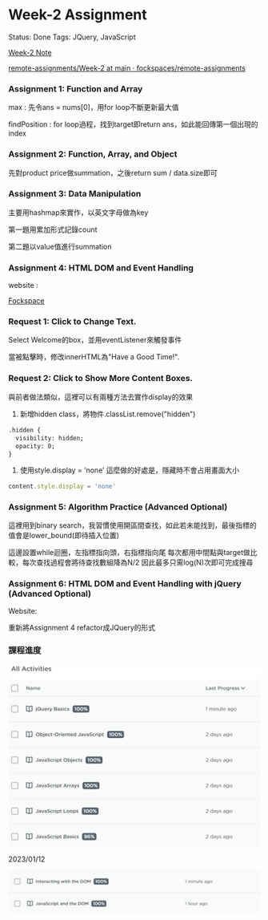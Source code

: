 # Week-2 Assignment

Status: Done
Tags: JQuery, JavaScript

[Week-2 Note](https://www.notion.so/Week-2-Note-f7fdc16d0b214b159763d71e722a2cc8)

[remote-assignments/Week-2 at main · fockspaces/remote-assignments](https://github.com/fockspaces/remote-assignments/tree/main/Week-2)

### Assignment 1: Function and Array

max : 先令ans = nums[0]，用for loop不斷更新最大值

findPosition : for loop過程，找到target即return ans，如此能回傳第一個出現的index

 

### Assignment 2: Function, Array, and Object

先對product price做summation，之後return sum / data.size即可

### Assignment 3: Data Manipulation

主要用hashmap來實作，以英文字母做為key

第一題用累加形式記錄count

第二題以value值進行summation

### Assignment 4: HTML DOM and Event Handling

website : 

[Fockspace](https://fockspaces.github.io/remote-assignments/Week-2/Assignment-4/)

### Request 1: Click to Change Text.

Select Welcome的box，並用eventListener來觸發事件

當被點擊時，修改innerHTML為"Have a Good Time!".

### Request 2: Click to Show More Content Boxes.

與前者做法類似，這裡可以有兩種方法去實作display的效果

1. 新增hidden class，將物件.classList.remove("hidden")

```
.hidden {
  visibility: hidden;
  opacity: 0;
}
```

1. 使用style.display = ‘none’
這麼做的好處是，隱藏時不會占用畫面大小

```jsx
content.style.display = 'none'
```

### Assignment 5: Algorithm Practice (Advanced Optional)

這裡用到binary search，我習慣使用開區間查找，如此若未能找到，最後指標的值會是lower_bound(即待插入位置)

這邊設置while迴圈，左指標指向頭，右指標指向尾
每次都用中間點與target做比較，每次查找過程會將待查找數組降為N/2
因此最多只需log(N)次即可完成搜尋

### Assignment 6: HTML DOM and Event Handling with jQuery (Advanced Optional)

Website:

[](https://fockspaces.github.io/remote-assignments/Week-2/Assignment-6/)

重新將Assignment 4 refactor成JQuery的形式

### 課程進度

![Untitled](Week-2%20Assignment%203b26ea1ca57d4733a7191e2e6e5cac30/Untitled.png)

2023/01/12

![Untitled](Week-2%20Assignment%203b26ea1ca57d4733a7191e2e6e5cac30/Untitled%201.png)
